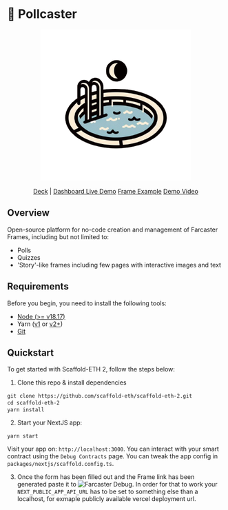 # 🌊 Pollcaster

<p align="center">
  <img src="packages/nextjs/public/OIG1.FHfNT-logo-filled.png" width="350">
</p>

<div align="center">
  <a href="https://docs.scaffoldeth.io">Deck</a> |
  <a href="https://scaffoldeth.io">Dashboard Live Demo</a>
  <a href="https://scaffoldeth.io">Frame Example</a>
  <a href="https://scaffoldeth.io">Demo Video</a>
</div>

## Overview

Open-source platform for no-code creation and management of Farcaster Frames, including but not limited to:

- Polls
- Quizzes
- 'Story'-like frames including few pages with interactive images and text

## Requirements

Before you begin, you need to install the following tools:

- [Node (>= v18.17)](https://nodejs.org/en/download/)
- Yarn ([v1](https://classic.yarnpkg.com/en/docs/install/) or [v2+](https://yarnpkg.com/getting-started/install))
- [Git](https://git-scm.com/downloads)

## Quickstart

To get started with Scaffold-ETH 2, follow the steps below:

1. Clone this repo & install dependencies

```
git clone https://github.com/scaffold-eth/scaffold-eth-2.git
cd scaffold-eth-2
yarn install
```

2. Start your NextJS app:

```
yarn start
```

Visit your app on: `http://localhost:3000`. You can interact with your smart contract using the `Debug Contracts` page. You can tweak the app config in `packages/nextjs/scaffold.config.ts`.

3. Once the form has been filled out and the Frame link has been generated paste it to ![Farcaster Debug](https://github.com/scaffold-eth/scaffold-eth-2/assets/55535804/b237af0c-5027-4849-a5c1-2e31495cccb1). In order for that to work your `NEXT_PUBLIC_APP_API_URL` has to be set to something else than a localhost, for exmaple publicly available vercel deployment url.
